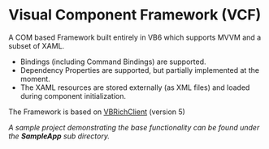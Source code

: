 # Visual Component Framework (VCF)

A COM based Framework built entirely in VB6 which supports MVVM and a subset of XAML.

* Bindings (including Command Bindings) are supported.
* Dependency Properties are supported, but partially implemented at the moment.
* The XAML resources are stored externally (as XML files) and loaded during component initialization.

The Framework is based on [VBRichClient](http://www.vbrichclient.com) (version 5)

*A sample project demonstrating the base functionality can be found under the __SampleApp__ sub directory.*
